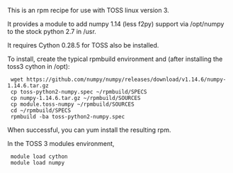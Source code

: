 This is an rpm recipe for use with TOSS linux version 3.

It provides a module to add numpy 1.14 (less f2py)
support via /opt/numpy to the stock python 2.7 in /usr.

It requires Cython 0.28.5 for TOSS also be installed.

To install, create the typical rpmbuild environment and (after installing the toss3 cython in /opt):
```
 wget https://github.com/numpy/numpy/releases/download/v1.14.6/numpy-1.14.6.tar.gz
 cp toss-python2-numpy.spec ~/rpmbuild/SPECS
 cp numpy-1.14.6.tar.gz ~/rpmbuild/SOURCES
 cp module.toss-numpy ~/rpmbuild/SOURCES
 cd ~/rpmbuild/SPECS
 rpmbuild -ba toss-python2-numpy.spec
```
When successful, you can yum install the resulting rpm.

In the TOSS 3 modules environment, 
```
 module load cython
 module load numpy
```
